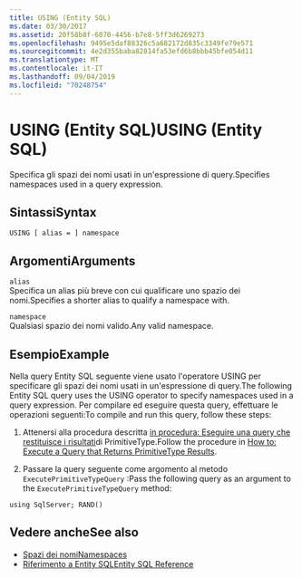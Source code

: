 ```yaml
---
title: USING (Entity SQL)
ms.date: 03/30/2017
ms.assetid: 20f58b8f-6070-4456-b7e8-5ff3d6269273
ms.openlocfilehash: 9495e5daf88326c5a682172d835c3349fe79e571
ms.sourcegitcommit: 4e2d355baba82814fa53efd6b8bbb45bfe054d11
ms.translationtype: MT
ms.contentlocale: it-IT
ms.lasthandoff: 09/04/2019
ms.locfileid: "70248754"
---
```

# <a name="using-entity-sql"></a><span data-ttu-id="5f222-102">USING (Entity SQL)</span><span class="sxs-lookup"><span data-stu-id="5f222-102">USING (Entity SQL)</span></span>
<span data-ttu-id="5f222-103">Specifica gli spazi dei nomi usati in un'espressione di query.</span><span class="sxs-lookup"><span data-stu-id="5f222-103">Specifies namespaces used in a query expression.</span></span>  
  
## <a name="syntax"></a><span data-ttu-id="5f222-104">Sintassi</span><span class="sxs-lookup"><span data-stu-id="5f222-104">Syntax</span></span>  
  
```  
USING [ alias = ] namespace  
```  
  
## <a name="arguments"></a><span data-ttu-id="5f222-105">Argomenti</span><span class="sxs-lookup"><span data-stu-id="5f222-105">Arguments</span></span>  
 `alias`  
 <span data-ttu-id="5f222-106">Specifica un alias più breve con cui qualificare uno spazio dei nomi.</span><span class="sxs-lookup"><span data-stu-id="5f222-106">Specifies a shorter alias to qualify a namespace with.</span></span>  
  
 `namespace`  
 <span data-ttu-id="5f222-107">Qualsiasi spazio dei nomi valido.</span><span class="sxs-lookup"><span data-stu-id="5f222-107">Any valid namespace.</span></span>  
  
## <a name="example"></a><span data-ttu-id="5f222-108">Esempio</span><span class="sxs-lookup"><span data-stu-id="5f222-108">Example</span></span>  
 <span data-ttu-id="5f222-109">Nella query Entity SQL seguente viene usato l'operatore USING per specificare gli spazi dei nomi usati in un'espressione di query.</span><span class="sxs-lookup"><span data-stu-id="5f222-109">The following Entity SQL query uses the USING operator to specify namespaces used in a query expression.</span></span> <span data-ttu-id="5f222-110">Per compilare ed eseguire questa query, effettuare le operazioni seguenti:</span><span class="sxs-lookup"><span data-stu-id="5f222-110">To compile and run this query, follow these steps:</span></span>  
  
1. <span data-ttu-id="5f222-111">Attenersi alla procedura descritta [in procedura: Eseguire una query che restituisce i risultati](../how-to-execute-a-query-that-returns-primitivetype-results.md)di PrimitiveType.</span><span class="sxs-lookup"><span data-stu-id="5f222-111">Follow the procedure in [How to: Execute a Query that Returns PrimitiveType Results](../how-to-execute-a-query-that-returns-primitivetype-results.md).</span></span>  
  
2. <span data-ttu-id="5f222-112">Passare la query seguente come argomento al metodo `ExecutePrimitiveTypeQuery` :</span><span class="sxs-lookup"><span data-stu-id="5f222-112">Pass the following query as an argument to the `ExecutePrimitiveTypeQuery` method:</span></span>  
  
```  
using SqlServer; RAND()  
```  
  
## <a name="see-also"></a><span data-ttu-id="5f222-113">Vedere anche</span><span class="sxs-lookup"><span data-stu-id="5f222-113">See also</span></span>

- [<span data-ttu-id="5f222-114">Spazi dei nomi</span><span class="sxs-lookup"><span data-stu-id="5f222-114">Namespaces</span></span>](namespaces-entity-sql.md)
- [<span data-ttu-id="5f222-115">Riferimento a Entity SQL</span><span class="sxs-lookup"><span data-stu-id="5f222-115">Entity SQL Reference</span></span>](entity-sql-reference.md)
